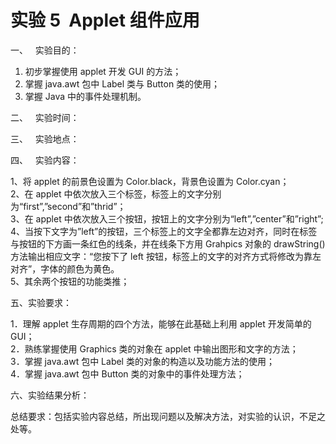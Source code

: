 # 实验 5  Applet 组件应用

一、   实验目的：

1. 初步掌握使用 applet 开发 GUI 的方法；
2. 掌握 java.awt 包中 Label 类与 Button 类的使用；
3. 掌握 Java 中的事件处理机制。

二、   实验时间：

三、   实验地点：

四、   实验内容：

1、将 applet 的前景色设置为 Color.black，背景色设置为 Color.cyan；  
2、在 applet 中依次放入三个标签，标签上的文字分别为“first”,”second”和”thrid”；  
3、在 applet 中依次放入三个按钮，按钮上的文字分别为“left”,”center”和”right”;  
4、当按下文字为”left”的按钮，三个标签上的文字全都靠左边对齐，同时在标签与按钮的下方画一条红色的线条，并在线条下方用 Grahpics 对象的 drawString()方法输出相应文字：“您按下了 left 按钮，标签上的文字的对齐方式将修改为靠左对齐”，字体的颜色为黄色。  
5、其余两个按钮的功能类推；

五、实验要求：

1．理解 applet 生存周期的四个方法，能够在此基础上利用 applet 开发简单的 GUI；  
2．熟练掌握使用 Graphics 类的对象在 applet 中输出图形和文字的方法；  
3．掌握 java.awt 包中 Label 类的对象的构造以及功能方法的使用；  
4．掌握 java.awt 包中 Button 类的对象中的事件处理方法；

六、实验结果分析：

总结要求：包括实验内容总结，所出现问题以及解决方法，对实验的认识，不足之处等。
